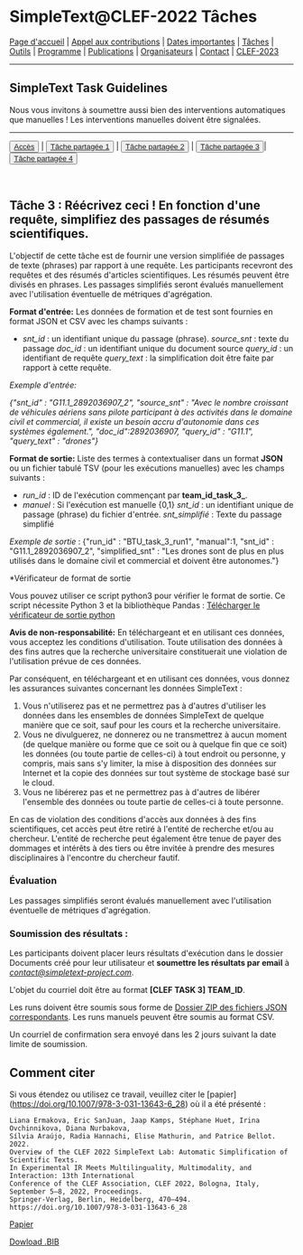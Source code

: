# SimpleText@CLEF-2022 Tâches

[Page d'accueil](./) | [Appel aux contributions](./CFP) | [Dates importantes](./dates) | [Tâches](./tasks)  | [Outils](./tools) | 
[Programme](./program) | [Publications](./publications) | [Organisateurs](./organisers) | [Contact](./contact) | [CLEF-2023](https://simpletext-project.com/2023/clef)


---

## SimpleText Task Guidelines

Nous vous invitons à soumettre aussi bien des interventions automatiques que manuelles ! Les interventions manuelles doivent être signalées.

---

<button>[Accès](./tasks)</button> | <button>[Tâche partagée 1](./task1)</button> | <button>[Tâche partagée 2](./task2)</button> | <button>[Tâche partagée 3](./task3)</button>| <button>[Tâche partagée 4](./task4)</button>

<br>

## Tâche 3 : Réécrivez ceci ! En fonction d'une requête, simplifiez des passages de résumés scientifiques. 

L'objectif de cette tâche est de fournir une version simplifiée de passages de texte (phrases) par rapport à une requête. Les participants recevront des requêtes et des résumés d'articles scientifiques. Les résumés peuvent être divisés en phrases. Les passages simplifiés seront évalués manuellement avec l'utilisation éventuelle de métriques d'agrégation.

**Format d'entrée:** 
Les données de formation et de test sont fournies en format JSON et CSV avec les champs suivants :
* *snt_id* : un identifiant unique du passage (phrase).
*source_snt* : texte du passage
*doc_id* : un identifiant unique du document source
*query_id* : un identifiant de requête
*query_text* : la simplification doit être faite par rapport à cette requête.

*Exemple d'entrée:*

*{"snt_id" : "G11.1_2892036907_2", "source_snt" : "Avec le nombre croissant de véhicules aériens sans pilote participant à des activités dans le domaine civil et commercial, il existe un besoin accru d'autonomie dans ces systèmes également.", "doc_id":2892036907, "query_id" : "G11.1", "query_text" : "drones"}*

**Format de sortie:** 
Liste des termes à contextualiser dans un format **JSON** ou un fichier tabulé TSV (pour les exécutions manuelles) avec les champs suivants :
* *run_id* : ID de l'exécution commençant par **team_id_task_3_**.
* *manuel* : Si l'exécution est manuelle {0,1}
*snt_id* : un identifiant unique de passage (phrase) du fichier d'entrée. 
*snt_simplifié* : Texte du passage simplifié 

*Exemple de sortie* :
{"run_id" : "BTU_task_3_run1", "manual":1, "snt_id" : "G11.1_2892036907_2", "simplified_snt" : "Les drones sont de plus en plus utilisés dans le domaine civil et commercial et doivent être autonomes."}

*Vérificateur de format de sortie

Vous pouvez utiliser ce script python3 pour vérifier le format de sortie. Ce script nécessite Python 3 et la bibliothèque Pandas :
[Télécharger le vérificateur de sortie python](../check_format.py)

**Avis de non-responsabilité:** En téléchargeant et en utilisant ces données, vous acceptez les conditions d'utilisation. Toute utilisation des données à des fins autres que la recherche universitaire constituerait une violation de l'utilisation prévue de ces données. 

Par conséquent, en téléchargeant et en utilisant ces données, vous donnez les assurances suivantes concernant les données SimpleText :
1. Vous n'utiliserez pas et ne permettrez pas à d'autres d'utiliser les données dans les ensembles de données SimpleText de quelque manière que ce soit, sauf pour les cours et la recherche universitaire.
2. Vous ne divulguerez, ne donnerez ou ne transmettrez à aucun moment (de quelque manière ou forme que ce soit ou à quelque fin que ce soit) les données (ou toute partie de celles-ci) à tout endroit ou personne, y compris, mais sans s'y limiter, la mise à disposition des données sur Internet et la copie des données sur tout système de stockage basé sur le cloud.
3. Vous ne libérerez pas et ne permettrez pas à d'autres de libérer l'ensemble des données ou toute partie de celles-ci à toute personne. 

En cas de violation des conditions d'accès aux données à des fins scientifiques, cet accès peut être retiré à l'entité de recherche et/ou au chercheur. L'entité de recherche peut également être tenue de payer des dommages et intérêts à des tiers ou être invitée à prendre des mesures disciplinaires à l'encontre du chercheur fautif. 

### Évaluation
Les passages simplifiés seront évalués manuellement avec l'utilisation éventuelle de métriques d'agrégation.

### Soumission des résultats :
Les participants doivent placer leurs résultats d'exécution dans le dossier Documents créé pour leur utilisateur et **soumettre les résultats par email** à *contact@simpletext-project.com*.

L'objet du courriel doit être au format **[CLEF TASK 3] TEAM_ID**. 

Les runs doivent être soumis sous forme de <ins>Dossier ZIP des fichiers JSON correspondants</ins>. Les runs manuels peuvent être soumis au format CSV. 

Un courriel de confirmation sera envoyé dans les 2 jours suivant la date limite de soumission. 

## Comment citer
Si vous étendez ou utilisez ce travail, veuillez citer le [papier] (https://doi.org/10.1007/978-3-031-13643-6_28) où il a été présenté :
```
Liana Ermakova, Eric SanJuan, Jaap Kamps, Stéphane Huet, Irina Ovchinnikova, Diana Nurbakova, 
Sílvia Araújo, Radia Hannachi, Elise Mathurin, and Patrice Bellot. 2022. 
Overview of the CLEF 2022 SimpleText Lab: Automatic Simplification of Scientific Texts. 
In Experimental IR Meets Multilinguality, Multimodality, and Interaction: 13th International 
Conference of the CLEF Association, CLEF 2022, Bologna, Italy, September 5–8, 2022, Proceedings. 
Springer-Verlag, Berlin, Heidelberg, 470–494. https://doi.org/10.1007/978-3-031-13643-6_28
```
[Papier](https://doi.org/10.1007/978-3-031-13643-6_28)

[Dowload .BIB](../../BibTeX/ermakova_overview_2022.bib)
